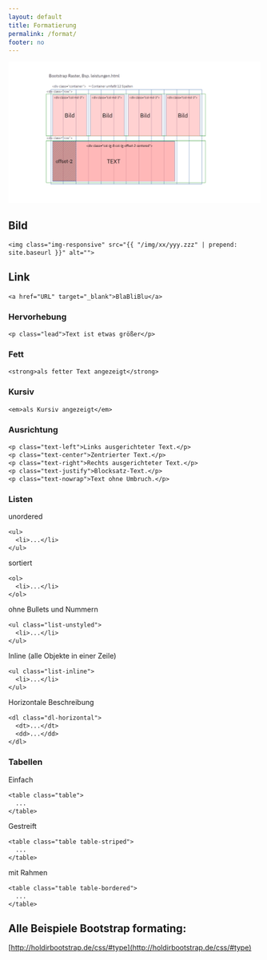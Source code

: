 ```yaml
---
layout: default
title: Formatierung
permalink: /format/
footer: no
---
```


![](img/bootstrap-raster.png)

## Bild
```
<img class="img-responsive" src="{{ "/img/xx/yyy.zzz" | prepend: site.baseurl }}" alt="">
```

## Link
```
<a href="URL" target="_blank">BlaBliBlu</a>
```

### Hervorhebung
```
<p class="lead">Text ist etwas größer</p>
```

### Fett
```
<strong>als fetter Text angezeigt</strong>
```

### Kursiv
```
<em>als Kursiv angezeigt</em>
```

### Ausrichtung
```
<p class="text-left">Links ausgerichteter Text.</p>
<p class="text-center">Zentrierter Text.</p>
<p class="text-right">Rechts ausgerichteter Text.</p>
<p class="text-justify">Blocksatz-Text.</p>
<p class="text-nowrap">Text ohne Umbruch.</p>
```

### Listen
unordered
```
<ul>
  <li>...</li>
</ul>
```
sortiert
```
<ol>
  <li>...</li>
</ol>
```
ohne Bullets und Nummern
```
<ul class="list-unstyled">
  <li>...</li>
</ul>
```
Inline (alle Objekte in einer Zeile)
```
<ul class="list-inline">
  <li>...</li>
</ul>
```
Horizontale Beschreibung
```
<dl class="dl-horizontal">
  <dt>...</dt>
  <dd>...</dd>
</dl>
```

### Tabellen
Einfach
```
<table class="table">
  ...
</table>
```
Gestreift
```
<table class="table table-striped">
  ...
</table>
```
mit Rahmen
```
<table class="table table-bordered">
  ...
</table>
```


## Alle Beispiele Bootstrap formating:

[http://holdirbootstrap.de/css/#type](http://holdirbootstrap.de/css/#type)